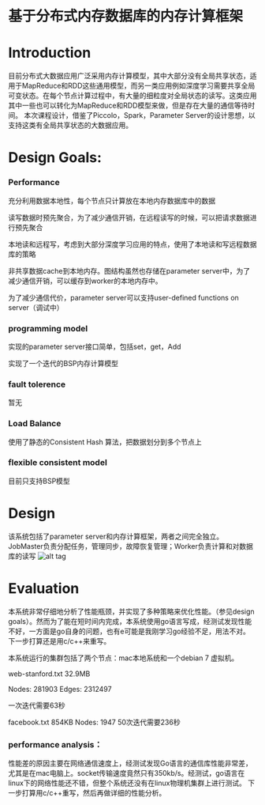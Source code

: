 基于分布式内存数据库的内存计算框架
============

# Introduction
目前分布式大数据应用广泛采用内存计算模型，其中大部分没有全局共享状态，适用于MapReduce和RDD这些通用模型，而另一类应用例如深度学习需要共享全局可变状态。在每个节点计算过程中，有大量的细粒度对全局状态的读写。这类应用其中一些也可以转化为MapReduce和RDD模型来做，但是存在大量的通信等待时间。 本次课程设计，借鉴了Piccolo，Spark，Parameter Server的设计思想，以支持这类有全局共享状态的大数据应用。

# Design Goals:

### Performance

充分利用数据本地性，每个节点只计算放在本地内存数据库中的数据

读写数据时预先聚合，为了减少通信开销，在远程读写的时候，可以把请求数据进行预先聚合

本地读和远程写，考虑到大部分深度学习应用的特点，使用了本地读和写远程数据库的策略

非共享数据cache到本地内存。图结构虽然也存储在parameter server中，为了减少通信开销，可以缓存到worker的本地内存中。

为了减少通信代价，parameter server可以支持user-defined  functions on server（调试中）

### programming model

实现的parameter server接口简单，包括set，get，Add

实现了一个迭代的BSP内存计算模型

### fault tolerence

暂无

### Load Balance

使用了静态的Consistent Hash 算法，把数据划分到多个节点上

### flexible consistent model

目前只支持BSP模型

# Design

该系统包括了parameter server和内存计算框架，两者之间完全独立。JobMaster负责分配任务，管理同步，故障恢复管理；Worker负责计算和对数据库的读写
![alt tag](https://raw.githubusercontent.com/scorpionis/parameterserver/master/architecture.png)
# Evaluation

本系统非常仔细地分析了性能瓶颈，并实现了多种策略来优化性能。（参见design goals）。然而为了能在短时间内完成，本系统使用go语言写成，经测试发现性能不好，一方面是go自身的问题，也有e可能是我刚学习go经验不足，用法不对。下一步打算还是用c/c++来重写。

本系统运行的集群包括了两个节点：mac本地系统和一个debian 7 虚拟机。

web-stanford.txt  32.9MB

Nodes: 281903 Edges: 2312497

一次迭代需要63秒

facebook.txt    854KB
Nodes:  1947
50次迭代需要236秒

### performance analysis：
性能差的原因主要在网络通信速度上，经测试发现Go语言的通信库性能非常差，尤其是在mac电脑上。socket传输速度竟然只有350kb/s。经测试，go语言在linux下的网络性能还不错，但整个系统还没有在linux物理机集群上进行测试。
下一步打算用c/c++重写，然后再做详细的性能分析。
